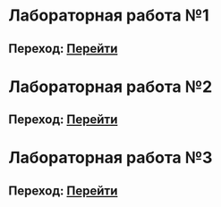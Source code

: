 # Лабораторная работа №1
## Переход: [Перейти](https://github.com/wasted011/Programming-MISIS/tree/main/src/lab_01)
# Лабораторная работа №2
## Переход: [Перейти](https://github.com/wasted011/Programming-MISIS/tree/main/src/lab_02)
# Лабораторная работа №3
## Переход: [Перейти](https://github.com/wasted011/Programming-MISIS/tree/main/src/lab_03)
